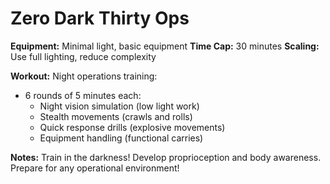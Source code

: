 # Zero Dark Thirty Ops

**Equipment:** Minimal light, basic equipment
**Time Cap:** 30 minutes
**Scaling:** Use full lighting, reduce complexity

**Workout:**
Night operations training:
- 6 rounds of 5 minutes each:
  - Night vision simulation (low light work)
  - Stealth movements (crawls and rolls)
  - Quick response drills (explosive movements)
  - Equipment handling (functional carries)

**Notes:** Train in the darkness! Develop proprioception and body awareness. Prepare for any operational environment!